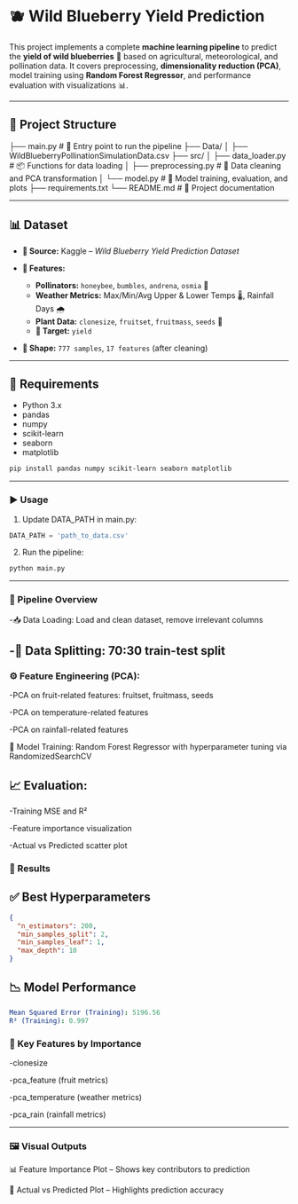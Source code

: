 # 🫐 Wild Blueberry Yield Prediction

This project implements a complete **machine learning pipeline** to predict the **yield of wild blueberries** 🍇 based on agricultural, meteorological, and pollination data. It covers preprocessing, **dimensionality reduction (PCA)**, model training using **Random Forest Regressor**, and performance evaluation with visualizations 📊.

---

## 📁 Project Structure

├── main.py # 🚀 Entry point to run the pipeline
├── Data/ 
│ ├── WildBlueberryPollinationSimulationData.csv
├── src/
│ ├── data_loader.py # 📦 Functions for data loading
│ ├── preprocessing.py # 🧹 Data cleaning and PCA transformation
│ └── model.py # 🧠 Model training, evaluation, and plots
├── requirements.txt
└── README.md # 📄 Project documentation


---

## 📊 Dataset

- **📌 Source:** Kaggle – *Wild Blueberry Yield Prediction Dataset*
- **🧬 Features:**

  - **Pollinators:** `honeybee`, `bumbles`, `andrena`, `osmia` 🐝  
  - **Weather Metrics:** Max/Min/Avg Upper & Lower Temps 🌡️, Rainfall Days 🌧️  
  - **Plant Data:** `clonesize`, `fruitset`, `fruitmass`, `seeds` 🌱  
  - **🎯 Target:** `yield`

- **🧾 Shape:** `777 samples`, `17 features` (after cleaning)

---

## 🧰 Requirements

- Python 3.x  
- pandas  
- numpy  
- scikit-learn  
- seaborn  
- matplotlib  

```bash
pip install pandas numpy scikit-learn seaborn matplotlib
```
---
### ▶️ Usage
1. Update DATA_PATH in main.py:
```python
DATA_PATH = 'path_to_data.csv'
```
2. Run the pipeline:
```bash
python main.py
```
---

### 🔄 Pipeline Overview

-📥 Data Loading: Load and clean dataset, remove irrelevant columns

-🧪 Data Splitting: 70:30 train-test split
---

### ⚙️ Feature Engineering (PCA):

-PCA on fruit-related features: fruitset, fruitmass, seeds

-PCA on temperature-related features

-PCA on rainfall-related features

🌲 Model Training: Random Forest Regressor with hyperparameter tuning via RandomizedSearchCV

## 📈 Evaluation:

-Training MSE and R²

-Feature importance visualization

-Actual vs Predicted scatter plot

### 🏁 Results
## ✅ Best Hyperparameters
```json
{
  "n_estimators": 200,
  "min_samples_split": 2,
  "min_samples_leaf": 1,
  "max_depth": 10
}
```
## 📉 Model Performance

```yaml
Mean Squared Error (Training): 5196.56
R² (Training): 0.997
```

### 🌟 Key Features by Importance
-clonesize

-pca_feature (fruit metrics)

-pca_temperature (weather metrics)

-pca_rain (rainfall metrics)

---

### 🖼️ Visual Outputs
📊 Feature Importance Plot – Shows key contributors to prediction

🔵 Actual vs Predicted Plot – Highlights prediction accuracy

